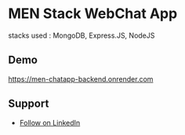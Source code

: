 
# MEN Stack WebChat App

stacks used : MongoDB, Express.JS, NodeJS


## Demo

https://men-chatapp-backend.onrender.com


## Support

 - [Follow on LinkedIn](https://www.linkedin.com/in/shwe-win-aung/)



